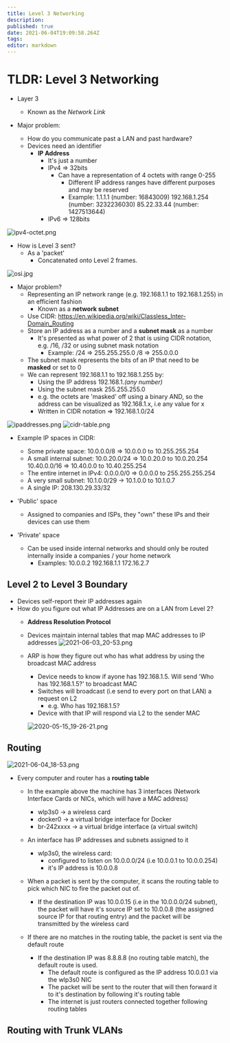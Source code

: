 ```yaml
---
title: Level 3 Networking
description: 
published: true
date: 2021-06-04T19:09:58.264Z
tags: 
editor: markdown
---
```


# TLDR: Level 3 Networking


* Layer 3
	* Known as the _Network Link_
  
* Major problem:
	* How do you communicate past a LAN and past hardware?
  * Devices need an identifier
  	* **IP Address**
      * It's just a number
      * IPv4 => 32bits
      	* Can have a representation of 4 octets with range 0-255
        	* Different IP address ranges have different purposes and may be reserved
        	* Example:
          		1.1.1.1 (number: 16843009)
              192.168.1.254 (number: 3232236030)
              85.22.33.44 (number: 1427513644)
      * IPv6 => 128bits

![ipv4-octet.png](/sysadmin/tldr/ipv4-octet.png)

* How is Level 3 sent?
  * As a 'packet'
	* Concatenated onto Level 2 frames.
  
![osi.jpg](/sysadmin/tldr/osi.jpg)

* Major problem?
	* Representing an IP network range (e.g. 192.168.1.1 to 192.168.1.255) in an efficient fashion
  		* Known as a **network subnet**
  * Use CIDR: https://en.wikipedia.org/wiki/Classless_Inter-Domain_Routing
  * Store an IP address as a number and a **subnet mask** as a number
    * It's presented as what power of 2 that is using CIDR notation, e.g. /16, /32 or using subnet mask notation
    	* Example:
      	/24 => 255.255.255.0
        /8 => 255.0.0.0
  * The subnet mask represents the bits of an IP that need to be **masked** or set to 0
  * We can represent 192.168.1.1 to 192.168.1.255 by:
  	* Using the IP address 192.168.1._(any number)_
    * Using the subnet mask 255.255.255.0
    * e.g. the octets are 'masked' off using a binary AND, so the address can be visualized 
    	as 192.168.1.x, i.e any value for x
    * Written in CIDR notation => 192.168.1.0/24
    
![ipaddresses.png](/sysadmin/tldr/ipaddresses.png)
![cidr-table.png](/sysadmin/tldr/cidr-table.png)

* Example IP spaces in CIDR:
	* Some private space:
  	10.0.0.0/8 => 10.0.0.0 to 10.255.255.254
  * A small internal subnet:
  	10.0.20.0/24	=> 10.0.20.0 to 10.0.20.254
    10.40.0.0/16  => 10.40.0.0 to 10.40.255.254
  * The entire internet in IPv4:
  	0.0.0.0/0 => 0.0.0.0 to 255.255.255.254
  * A very small subnet:
  	10.1.0.0/29 -> 10.1.0.0 to 10.1.0.7
  * A single IP:
  	208.130.29.33/32
    
* 'Public' space
   * Assigned to companies and ISPs, they "own" these IPs and their devices can use them
* 'Private' space
   * Can be used inside internal networks and should only be routed internally inside a companies
        	/ your home network
     * Examples:
       10.0.0.2
       192.168.1.1
       172.16.2.7
    
## Level 2 to Level 3 Boundary

* Devices self-report their IP addresses again
* How do you figure out what IP Addresses are on a LAN from Level 2?
	* **Address Resolution Protocol**
  * Devices maintain internal tables that map MAC addresses to IP addresses
  ![2021-06-03_20-53.png](/sysadmin/tldr/2021-06-03_20-53.png)
  
  * ARP is how they figure out who has what address by using the broadcast MAC address
  	* Device needs to know if ayone has 192.168.1.5. Will send 'Who has 192.168.1.5?' to broadcast MAC
    * Switches will broadcast (i.e send to every port on that LAN) a request on L2 
    	* e.g. Who has 192.168.1.5?
    * Device with that IP will respond via L2 to the sender MAC
    
    ![2020-05-15_19-26-21.png](/sysadmin/tldr/2020-05-15_19-26-21.png)
    
## Routing

![2021-06-04_18-53.png](/sysadmin/tldr/2021-06-04_18-53.png)

* Every computer and router has a **routing table**
	* In the example above the machine has 3 interfaces (Network Interface Cards or NICs, which will have a MAC address)
      * wlp3s0 -> a wireless card
      * docker0 -> a virtual bridge interface for Docker
      * br-242xxxx -> a virtual bridge interface (a virtual switch)
  * An interface has IP addresses and subnets assigned to it
  	* wlp3s0, the wireless card:
    	* configured to listen on 10.0.0.0/24 (i.e 10.0.0.1 to 10.0.0.254)
      * it's IP address is 10.0.0.8
  
  * When a packet is sent by the computer, it scans the routing table to pick which NIC to 
  	fire the packet out of. 
    
    * If the destination IP was 10.0.0.15 (i.e in the 10.0.0.0/24 subnet), the packet will 
      	have it's source IP set to 10.0.0.8 (the assigned source IP for that routing entry) 
        and the packet will be transmitted by the wireless card
  
  * If there are no matches in the routing table, the packet is sent via the default route
  	
    * If the destination IP was 8.8.8.8 (no routing table match), the default route is used.
    	* The default route is configured as the IP address 10.0.0.1 via the wlp3s0 NIC
      * The packet will be sent to the router that will then forward it to it's destination by following it's routing table
      * The internet is just routers connected together following routing tables
      
## Routing with Trunk VLANs



